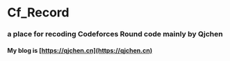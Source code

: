 # Cf_Record
### a place for recoding Codeforces Round code mainly by Qjchen
#### My blog is [https://qjchen.cn](https://qjchen.cn)